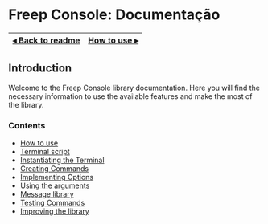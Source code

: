 # Freep Console: Documentação

[◂ Back to readme](../../readme.md) | [How to use ▸](01-how-to-use.md)
-- | --

## Introduction

Welcome to the Freep Console library documentation. Here you will find the necessary information to use the available features and make the most of the library.

### Contents

- [How to use](01-how-to-use.md)
- [Terminal script](02-terminal-script.md)
- [Instantiating the Terminal](03-instantiating-the-terminal.md)
- [Creating Commands](04-creating-commands.md)
- [Implementing Options](05-implementing-options.md)
- [Using the arguments](06-using-the-arguments.md)
- [Message library](07-message-library.md)
- [Testing Commands](08-testing-commands.md)
- [Improving the library](99-improving-the-library.md)
